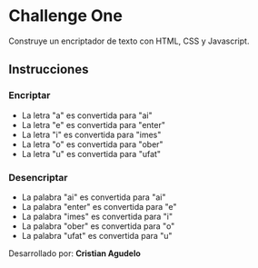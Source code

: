 # Challenge One

Construye un encriptador de texto con HTML, CSS y Javascript.

## Instrucciones

### Encriptar

- La letra "a" es convertida para "ai"
- La letra "e" es convertida para "enter"
- La letra "i" es convertida para "imes"
- La letra "o" es convertida para "ober"
- La letra "u" es convertida para "ufat"

### Desencriptar

- La palabra "ai" es convertida para "ai"
- La palabra "enter" es convertida para "e"
- La palabra "imes" es convertida para "i"
- La palabra "ober" es convertida para "o"
- La palabra "ufat" es convertida para "u"

Desarrollado por: **Cristian Agudelo**
